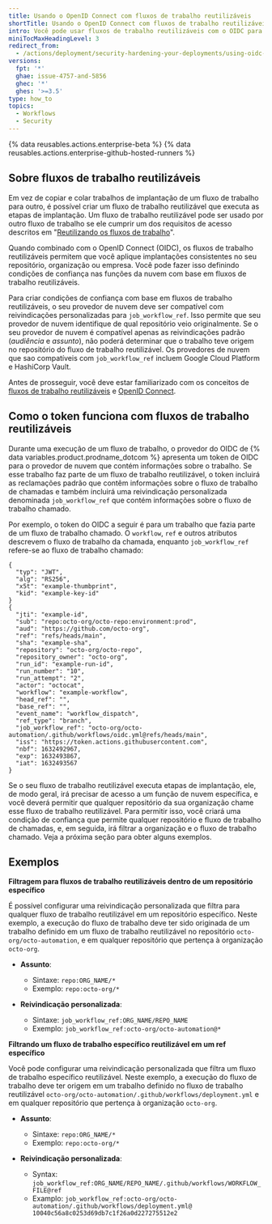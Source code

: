 ```yaml
---
title: Usando o OpenID Connect com fluxos de trabalho reutilizáveis
shortTitle: Usando o OpenID Connect com fluxos de trabalho reutilizáveis
intro: Você pode usar fluxos de trabalho reutilizáveis com o OIDC para padronizar e melhorar as suas etapas de implantação.
miniTocMaxHeadingLevel: 3
redirect_from:
  - /actions/deployment/security-hardening-your-deployments/using-oidc-with-your-reusable-workflows
versions:
  fpt: '*'
  ghae: issue-4757-and-5856
  ghec: '*'
  ghes: '>=3.5'
type: how_to
topics:
  - Workflows
  - Security
---
```


{% data reusables.actions.enterprise-beta %}
{% data reusables.actions.enterprise-github-hosted-runners %}

## Sobre fluxos de trabalho reutilizáveis

Em vez de copiar e colar trabalhos de implantação de um fluxo de trabalho para outro, é possível criar um fluxo de trabalho reutilizável que executa as etapas de implantação. Um fluxo de trabalho reutilizável pode ser usado por outro fluxo de trabalho se ele cumprir um dos requisitos de acesso descritos em "[Reutilizando os fluxos de trabalho](/actions/learn-github-actions/reusing-workflows#access-to-reusable-workflows)".

Quando combinado com o OpenID Connect (OIDC), os fluxos de trabalho reutilizáveis permitem que você aplique implantações consistentes no seu repositório, organização ou empresa. Você pode fazer isso definindo condições de confiança nas funções da nuvem com base em fluxos de trabalho reutilizáveis.

Para criar condições de confiança com base em fluxos de trabalho reutilizáveis, o seu provedor de nuvem deve ser compatível com reivindicações personalizadas para `job_workflow_ref`. Isso permite que seu provedor de nuvem identifique de qual repositório veio originalmente. Se o seu provedor de nuvem é compatível apenas as reivindicações padrão (_audiência_ e _assunto_), não poderá determinar que o trabalho teve origem no repositório do fluxo de trabalho reutilizável. Os provedores de nuvem que sao compatíveis com `job_workflow_ref` incluem Google Cloud Platform e HashiCorp Vault.

Antes de prosseguir, você deve estar familiarizado com os conceitos de [fluxos de trabalho reutilizáveis](/actions/learn-github-actions/reusing-workflows) e [OpenID Connect](/actions/deployment/security-hardening-your-deployments/about-security-hardening-with-openid-connect).

## Como o token funciona com fluxos de trabalho reutilizáveis

Durante uma execução de um fluxo de trabalho, o provedor do OIDC de {% data variables.product.prodname_dotcom %} apresenta um token de OIDC para o provedor de nuvem que contém informações sobre o trabalho. Se esse trabalho faz parte de um fluxo de trabalho reutilizável, o token incluirá as reclamações padrão que contêm informações sobre o fluxo de trabalho de chamadas e também incluirá uma reivindicação personalizada denominada `job_workflow_ref` que contém informações sobre o fluxo de trabalho chamado.

Por exemplo, o token do OIDC a seguir é para um trabalho que fazia parte de um fluxo de trabalho chamado. O `workflow`, `ref` e outros atributos descrevem o fluxo de trabalho da chamada, enquanto `job_workflow_ref` refere-se ao fluxo de trabalho chamado:

```yaml{:copy}
{
  "typ": "JWT",
  "alg": "RS256",
  "x5t": "example-thumbprint",
  "kid": "example-key-id"
}
{
  "jti": "example-id",
  "sub": "repo:octo-org/octo-repo:environment:prod",
  "aud": "https://github.com/octo-org",
  "ref": "refs/heads/main",
  "sha": "example-sha",
  "repository": "octo-org/octo-repo",
  "repository_owner": "octo-org",
  "run_id": "example-run-id",
  "run_number": "10",
  "run_attempt": "2",
  "actor": "octocat",
  "workflow": "example-workflow",
  "head_ref": "",
  "base_ref": "",
  "event_name": "workflow_dispatch",
  "ref_type": "branch",
  "job_workflow_ref": "octo-org/octo-automation/.github/workflows/oidc.yml@refs/heads/main",
  "iss": "https://token.actions.githubusercontent.com",
  "nbf": 1632492967,
  "exp": 1632493867,
  "iat": 1632493567
}
```

Se o seu fluxo de trabalho reutilizável executa etapas de implantação, ele, de modo geral, irá precisar de acesso a um função de nuvem específica, e você deverá permitir que qualquer repositório da sua organização chame esse fluxo de trabalho reutilizável. Para permitir isso, você criará uma condição de confiança que permite qualquer repositório e fluxo de trabalho de chamadas, e, em seguida, irá filtrar a organização e o fluxo de trabalho chamado. Veja a próxima seção para obter alguns exemplos.

## Exemplos

**Filtragem para fluxos de trabalho reutilizáveis dentro de um repositório específico**

É possível configurar uma reivindicação personalizada que filtra para qualquer fluxo de trabalho reutilizável em um repositório específico. Neste exemplo, a execução do fluxo de trabalho deve ter sido originada de um trabalho definido em um fluxo de trabalho reutilizável no repositório `octo-org/octo-automation`, e em qualquer repositório que pertença à organização `octo-org`.

- **Assunto**:
  - Sintaxe: `repo:ORG_NAME/*`
  - Exemplo: `repo:octo-org/*`

- **Reivindicação personalizada**:
  - Sintaxe: `job_workflow_ref:ORG_NAME/REPO_NAME`
  - Exemplo: `job_workflow_ref:octo-org/octo-automation@*`

**Filtrando um fluxo de trabalho específico reutilizável em um ref específico**

Você pode configurar uma reivindicação personalizada que filtra um fluxo de trabalho específico reutilizável. Neste exemplo, a execução do fluxo de trabalho deve ter origem em um trabalho definido no fluxo de trabalho reutilizável `octo-org/octo-automation/.github/workflows/deployment.yml` e em qualquer repositório que pertença à organização `octo-org`.

- **Assunto**:
  - Sintaxe: `repo:ORG_NAME/*`
  - Exemplo: `repo:octo-org/*`

- **Reivindicação personalizada**:
  - Syntax: `job_workflow_ref:ORG_NAME/REPO_NAME/.github/workflows/WORKFLOW_FILE@ref`
  - Examplo: `job_workflow_ref:octo-org/octo-automation/.github/workflows/deployment.yml@ 10040c56a8c0253d69db7c1f26a0d227275512e2`

